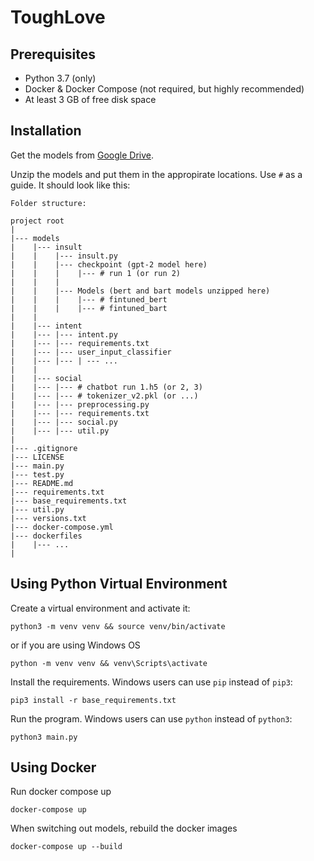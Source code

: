 # ToughLove

## Prerequisites
- Python 3.7 (only)
- Docker & Docker Compose (not required, but highly recommended)
- At least 3 GB of free disk space

## Installation
Get the models from [Google Drive](https://drive.google.com/drive/u/0/folders/1P3ulE3qHqupbvsDr4khC346VZzyiAmyY). 


Unzip the models and put them in the appropirate locations. Use `#` as a guide. It should look like this:
```
Folder structure:

project root
|
|--- models
|    |--- insult
|    |    |--- insult.py
|    |    |--- checkpoint (gpt-2 model here)
|    |    |    |--- # run 1 (or run 2)
|    |    |    
|    |    |--- Models (bert and bart models unzipped here)
|    |    |    |--- # fintuned_bert
|    |    |    |--- # fintuned_bart
|    |
|    |--- intent
|    |--- |--- intent.py
|    |--- |--- requirements.txt
|    |--- |--- user_input_classifier
|    |--- |--- | --- ...
|    |
|    |--- social
|    |--- |--- # chatbot run 1.h5 (or 2, 3)
|    |--- |--- # tokenizer_v2.pkl (or ...)
|    |--- |--- preprocessing.py
|    |--- |--- requirements.txt
|    |--- |--- social.py
|    |--- |--- util.py
|
|--- .gitignore
|--- LICENSE
|--- main.py
|--- test.py
|--- README.md
|--- requirements.txt
|--- base_requirements.txt
|--- util.py
|--- versions.txt
|--- docker-compose.yml
|--- dockerfiles
|    |--- ...
|
```
## Using Python Virtual Environment
Create a virtual environment and activate it:
```
python3 -m venv venv && source venv/bin/activate
```

or if you are using Windows OS
```
python -m venv venv && venv\Scripts\activate
```

Install the requirements. Windows users can use `pip` instead of `pip3`:
```
pip3 install -r base_requirements.txt
```

Run the program. Windows users can use `python` instead of `python3`:
```
python3 main.py
```

## Using Docker
Run docker compose up
```
docker-compose up
```

When switching out models, rebuild the docker images
```
docker-compose up --build
```